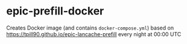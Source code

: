 # epic-prefill-docker

Creates Docker image (and contains `docker-compose.yml`) based on https://tpill90.github.io/epic-lancache-prefill every night at 00:00 UTC